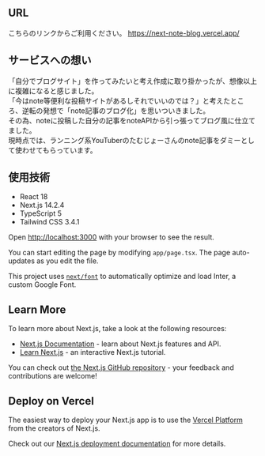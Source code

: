 
## URL
こちらのリンクからご利用ください。
https://next-note-blog.vercel.app/

## サービスへの想い
「自分でブログサイト」を作ってみたいと考え作成に取り掛かったが、想像以上に複雑になると感じました。<br>
「今はnote等便利な投稿サイトがあるしそれでいいのでは？」と考えたところ、逆転の発想で「note記事のブログ化」を思いついきました。<br>
その為、noteに投稿した自分の記事をnoteAPIから引っ張ってブログ風に仕立てました。<br>
現時点では、ランニング系YouTuberのたむじょーさんのnote記事をダミーとして使わせてもらっています。<br>

## 使用技術
- React 18
- Next.js 14.2.4
- TypeScript 5
- Tailwind CSS 3.4.1


Open [http://localhost:3000](http://localhost:3000) with your browser to see the result.

You can start editing the page by modifying `app/page.tsx`. The page auto-updates as you edit the file.

This project uses [`next/font`](https://nextjs.org/docs/basic-features/font-optimization) to automatically optimize and load Inter, a custom Google Font.

## Learn More

To learn more about Next.js, take a look at the following resources:

- [Next.js Documentation](https://nextjs.org/docs) - learn about Next.js features and API.
- [Learn Next.js](https://nextjs.org/learn) - an interactive Next.js tutorial.

You can check out [the Next.js GitHub repository](https://github.com/vercel/next.js/) - your feedback and contributions are welcome!

## Deploy on Vercel

The easiest way to deploy your Next.js app is to use the [Vercel Platform](https://vercel.com/new?utm_medium=default-template&filter=next.js&utm_source=create-next-app&utm_campaign=create-next-app-readme) from the creators of Next.js.

Check out our [Next.js deployment documentation](https://nextjs.org/docs/deployment) for more details.
